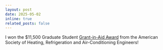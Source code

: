 ```yaml
---
layout: post
date: 2025-05-02
inline: true
related_posts: false
---
```


I won the $11,500 Graduate Student [Grant-in-Aid Award](https://www.ashrae.org/communities/student-zone/scholarships-and-grants/graduate-student-grant-in-aid-award-program) from the American Society of Heating, Refrigeration and Air-Conditioning Engineers!
